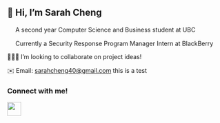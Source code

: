 <h2> 👋 Hi, I’m Sarah Cheng </h2>

<img src="http://logos-download.com/wp-content/uploads/2016/10/UBC_logo.png" width=15> A second year Computer Science and Business student at UBC

<img src="http://pluspng.com/img-png/blackberry-logo-png-bbm-blackberry-messenger-logo-png-transp-1819438-png-images-pluspng-2400x2400.png" width=15> Currently a Security Response Program Manager Intern at BlackBerry

👩🏻‍💻 I’m looking to collaborate on project ideas! 

✉️ Email: sarahcheng40@gmail.com 
<test>this is a test</test>

<h3>Connect with me! </h3>
<a href="https://www.linkedin.com/in/sarah-cheng-/" ><img src="https://currentebikes.com/wp-content/uploads/linkedin-logo-3.png" width=32></a>

<!---
sarahhcheng/sarahhcheng is a ✨ special ✨ repository because its `README.md` (this file) appears on your GitHub profile.
You can click the Preview link to take a look at your changes.
--->
